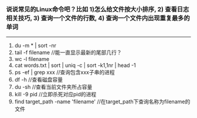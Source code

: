 ### 说说常⻅的Linux命令吧？比如 1)怎么给文件按大小排序, 2) 查看日志相关技巧, 3) 查询一个文件的行数, 4) 查询一个文件内出现重复最多的单词

------

1) du -m * | sort -nr
2) tail -f filename   //能一直显示最新的尾部几行？
3) wc -l filename
4) cat words.txt | sort | uniq -c | sort -k1,1nr | head -1
5) ps -ef | grep xxx //查询包含xxx子串的进程
6) df -h  //查看磁盘容量
7) du -sh //查看当前文件夹所占容量
8) kill -9 pid //立即杀死对应pid的进程
9) find  target_path -name 'filename' //在target_path下查询名称为filename的文件